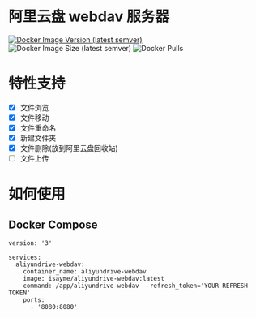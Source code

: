 # 阿里云盘 webdav 服务器

[![Docker Image Version (latest semver)](https://img.shields.io/docker/v/isayme/aliyundrive-webdav?sort=semver&style=flat-square)](https://hub.docker.com/r/isayme/aliyundrive-webdav)
![Docker Image Size (latest semver)](https://img.shields.io/docker/image-size/isayme/aliyundrive-webdav?sort=semver&style=flat-square)
![Docker Pulls](https://img.shields.io/docker/pulls/isayme/aliyundrive-webdav?style=flat-square)

# 特性支持

- [x] 文件浏览
- [x] 文件移动
- [x] 文件重命名
- [x] 新建文件夹
- [x] 文件删除(放到阿里云盘回收站)
- [ ] 文件上传

# 如何使用

## Docker Compose

```
version: '3'

services:
  aliyundrive-webdav:
    container_name: aliyundrive-webdav
    image: isayme/aliyundrive-webdav:latest
    command: /app/aliyundrive-webdav --refresh_token='YOUR REFRESH TOKEN'
    ports:
      - '8080:8080'
```
